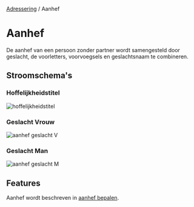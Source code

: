 [Adressering](/personen/informatieproducten/adressering) / Aanhef

# Aanhef

De aanhef van een persoon zonder partner wordt samengesteld door geslacht, de voorletters, voorvoegsels en geslachtsnaam te combineren.

## Stroomschema's

### Hoffelijkheidstitel
![hoffelijkheidstitel](stroomschema-hoffelijkheidstitel.png)

### Geslacht Vrouw
![aanhef geslacht V](stroomschema-aanhef-V.png)

### Geslacht Man
![aanhef geslacht M](stroomschema-aanhef-M.png)

## Features
Aanhef wordt beschreven in [aanhef bepalen](/features/persoon/adressering/aanhef/summary.feature).